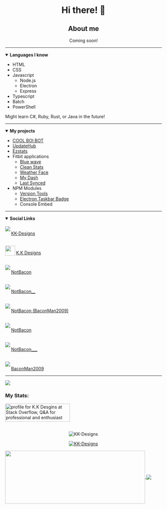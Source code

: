 <h1 align="center">Hi there! 👋</h1>
<h2 align="center">About me</h2>
<p align="center">Coming soon!</p>
<hr />
<details open>
	<summary><b>Languages I know</b></summary>
	<ul>
		<li>HTML</li>
		<li>CSS</li>
		<li>
			Javascript
			<ul>
				<li>Node.js</li>
				<li>Electron</li>
   <li>Express</li>
			</ul>
		</li>
		<li>Typescript</li>
		<li>Batch</li>
 <li>PowerShell</li>
	</ul>
</details>
<p>Might learn C#, Ruby, Rust, or Java in the future!</p>
<hr />
<details open>
	<summary><b>My projects</b></summary>
	<ul>
		<li><a href="https://github.com/KK-Designs/COOL-BOI-BOT" target="_blank">COOL BOI BOT</a></li>
		<li><a href="https://github.com/KK-Designs/UpdateHub" target="_blank">UpdateHub</a></li>
		<li><a href="https://ezstats.app/" target="_blank">Ezstats</a></li>
		<li>
			Fitbit applications
			<ul>
				<li><a href="https://gallery.fitbit.com/details/8523989f-06ec-482c-bbd2-05f4135e551f" target="_blank">Blue wave</a></li>
				<li><a href="https://gallery.fitbit.com/details/6acea53b-b8f6-4e38-b94a-20d09596d712" target="_blank">Clean Stats</a></li>
				<li><a href="https://gallery.fitbit.com/details/16be1cd3-a3d0-4a0c-a307-02155a16c199" target="_blank">Weather Face</a></li>
				<li><a href="https://gallery.fitbit.com/details/2b06cb61-564d-4108-9433-ad4aceb96a28" target="_blank">My Dash</a></li>
				<li><a href="https://gallery.fitbit.com/details/b2fc0ecb-bbc8-4894-86ff-bc217b529254" target="_blank">Last Synced</a></li>
			</ul>
		</li>
		<li>
			NPM Modules
			<ul>
				<li><a href="https://github.com/KK-Designs/version-tools" target="_blank">Version Tools</a></li>
				<li><a href="https://github.com/KK-Designs/electron-taskbar-badge" target="_blank">Electron Taskbar Badge</a></li>
				<li>Console Embed</li>
			</ul>
		</li>
	</ul>
</details>
<hr />
<details open>
	<summary><b>Social Links</b></summary>
	<br/>
	<a href="https://github.com/KK-Designs">
		<img align="left" src="https://user-images.githubusercontent.com/71038229/151719234-8c3dc042-1d10-4e74-bbc1-e785dd320b09.png" />
		<p>KK-Designs</p>
	</a>
	<br />
	<a href="https://stackoverflow.com/users/15356407/k-k-desgins">
		<img align="left" width="32" height="32" src="https://cdn.sstatic.net/Sites/stackoverflow/Img/favicon.ico?v=ec617d715196" />
		<p>K.K Designs</p>
	</a>
	<br />
	<a href="https://open.spotify.com/user/tdch4qzlrauuzpg3o8mvg9ix7">
		<img align="left" src="https://open.spotifycdn.com/cdn/images/favicon32.8e66b099.png" />
		<p>NotBacon</p>
	</a>
	<br />
	<a href="https://twitter.com/NotBacon__">
		<img align="left" src="https://abs.twimg.com/favicons/twitter.2.ico" />
		<p>NotBacon__</p>
	</a>
	<br />
	<a href="https://www.reddit.com/user/BaconMan2009">
		<img align="left" src="https://www.redditstatic.com/desktop2x/img/favicon/favicon-32x32.png" />
		<p>NotBacon (BaconMan2009)</p>
	</a>
	<br />
	<a href="https://www.youtube.com/channel/UC50xwk-zFy13EsRGpNqSIXQ">
		<img align="left" src="https://www.youtube.com/s/desktop/ca9cd554/img/favicon_32x32.png" />
		<p>NotBacon</p>
	</a>
	<br />
	<a href="https://www.twitch.tv/notbacon___">
		<img align="left" src="https://static.twitchcdn.net/assets/favicon-32-e29e246c157142c94346.png" />
		<p>NotBacon___</p>
	</a>
	<br />
	<a href="https://steamcommunity.com/profiles/76561199169020120">
		<img align="left" src="https://user-images.githubusercontent.com/71038229/151681478-dab6e36c-6045-424b-a1bc-2bb572ab3d93.png" />
		<p>BaconMan2009</p>
	</a>
</details>
<hr />
<img align="center" src="https://readme-jokes.vercel.app/api">
<h3>My Stats:</h3>
<a href="https://stackoverflow.com/users/15356407/k-k-desgins">
<img align="center" src="https://stackoverflow.com/users/flair/15356407.png?theme=dark" width="208" height="58" alt="profile for K.K Desgins at Stack Overflow, Q&amp;A for professional and enthusiast programmers" title="profile for K.K Desgins at Stack Overflow, Q&amp;A for professional and enthusiast programmers">
</a>
<br />
<br />
<p align="center"><img src="https://github-readme-streak-stats.herokuapp.com/?user=KK-Designs&theme=black-ice&hide_border=true&stroke=0000&background=0D1117&ring=e05397&fire=e05397&currStreakLabel=e05397" alt="KK-Designs" /></p>
<p align="center"> <a href="https://github.com/KK-Designs"><img src="https://github-profile-trophy.vercel.app/?username=KK-Designs&margin-w=5&theme=radical" alt="KK-Designs" /></a> </p>
<a href="https://github.com/KK-Designs">
<img width=450 height=170 align="center" src="https://github-readme-stats.vercel.app/api?username=KK-Designs&theme=algolia&border_color=30363d&show_icons=true" />
</a>
<a href="https://github.com/KK-Designs">
<img align="center" src="https://github-readme-stats.vercel.app/api/top-langs/?username=KK-Designs&theme=algolia&border_color=30363d&layout=compact" />
</a>
<!--
	**KK-Designs/KK-Designs** is a ✨ _special_ ✨ repository because its `README.md` (this file) appears on your GitHub profile.
	
	Here are some ideas to get you started:
	
	- 🔭 I’m currently working on ...
	- 🌱 I’m currently learning ...
	- 👯 I’m looking to collaborate on ...
	- 🤔 I’m looking for help with ...
	- 💬 Ask me about ...
	- 📫 How to reach me: ...
	- 😄 Pronouns: ...
	- ⚡ Fun fact: ...
	-->
